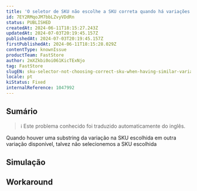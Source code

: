 ```yaml
---
title: 'O seletor de SKU não escolhe a SKU correta quando há variações semelhantes com substrings'
id: 7EY2RMqoJM7bbLZvyVDdRn
status: PUBLISHED
createdAt: 2024-06-11T18:15:27.243Z
updatedAt: 2024-07-03T20:19:45.157Z
publishedAt: 2024-07-03T20:19:45.157Z
firstPublishedAt: 2024-06-11T18:15:28.029Z
contentType: knownIssue
productTeam: FastStore
author: 2mXZkbi0oi061KicTExNjo
tag: FastStore
slugEN: sku-selector-not-choosing-correct-sku-when-having-similar-variations-with-substrings
locale: pt
kiStatus: Fixed
internalReference: 1047992
---
```


## Sumário

>ℹ️ Este problema conhecido foi traduzido automaticamente do inglês.


Quando houver uma substring da variação na SKU escolhida em outra variação disponível, talvez não selecionemos a SKU escolhida

## Simulação



## Workaround



